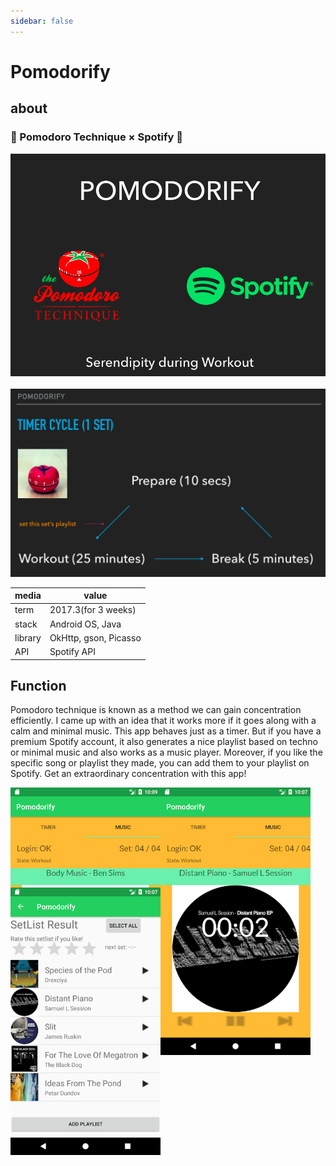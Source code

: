```yaml
---
sidebar: false
---
```


# Pomodorify

## about

### 🍅 Pomodoro Technique × Spotify 🎵

<img src="../img/pd1.png"></img>
<br>
<br>
<img src="../img/pd2.png"></img>


|media|value|
|---|---|
|term|2017.3(for 3 weeks)|
|stack|Android OS, Java|
|library|OkHttp, gson, Picasso|
|API|Spotify API|

## Function

Pomodoro technique is known as a method we can gain concentration efficiently. I came up with an idea that it works more if it goes along with a calm and minimal music. This app behaves just as a timer. But if you have a premium Spotify account, it also generates a nice playlist based on techno or minimal music and also works as a music player. Moreover, if you like the specific song or playlist they made, you can add them to your playlist on Spotify. Get an extraordinary concentration with this app!

<div style="float:left; width:240px; height:160px" >
<img src="../img/pd3.png"></img>
</div>
<div style="float:left; width:240px; height:160px" >
<img src="../img/pd4.png"></img>
</div>
<div style="float:left; width:240px; height:160px" >
<img src="../img/pd5.png"></img>
</div>